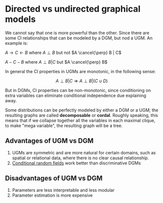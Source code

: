 
# Directed vs undirected graphical models

We cannot say that one is more powerful than the other. Since there are some CI relationships that can be modeled by a DGM, but nod a UGM. An example is:

$A \rightarrow C \leftarrow B$ where $A \perp B$ but not $A \cancel{\perp} B | C$ 

$A - C -B$ where $A \perp B | C$ but $A \cancel{\perp} B$

In general the CI properties in UGMs are monotonic, in the following sense:

$$A \perp B |C \Rightarrow A \perp B | (C \cup D)​$$

But in DGMs, CI properties can be non-monotonic, since conditioning on extra variables can eliminate conditional independence due explaining away.

Some distributions can be perfectly modeled by either a DGM or a UGM; the resulting graphs are called **decomposable** or **cordal**. Roughly speaking, this means that if we collapse together all the variables in each maximal clique, to make "mega variable", the resulting graph will be a tree. 

## Advantages of UGM vs DGM
1. UGMs are symmetric and are more natural for certain domains, such as spatial or relational data, where there is no clear causal relationship.
2. [Conditional random fields](conditional_random_fields.md) work better than discriminative DGMs

## Disadvantages of UGM vs DGM
1. Parameters are less interpretable and less modular
2. Parameter estimation is more expensive
